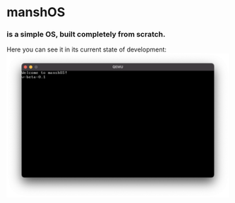 # manshOS # 
### is a simple OS, built completely from scratch. ###
Here you can see it in its current state of development:
![screen](res/mansh-os.png)